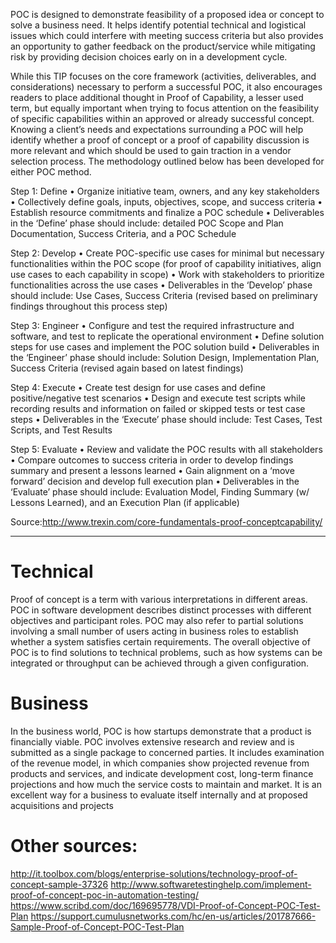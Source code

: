 POC is designed to demonstrate feasibility of a proposed idea or concept to solve a business need. It helps identify potential technical and logistical issues which could interfere with meeting success criteria but also provides an opportunity to gather feedback on the product/service while mitigating risk by providing decision choices early on in a development cycle.
 
While this TIP focuses on the core framework (activities, deliverables, and considerations) necessary to perform a successful POC, it also encourages readers to place additional thought in Proof of Capability, a lesser used term, but equally important when trying to focus attention on the feasibility of specific capabilities within an approved or already successful concept. Knowing a client’s needs and expectations surrounding a POC will help identify whether a proof of concept or a proof of capability discussion is more relevant and which should be used to gain traction in a vendor selection process. The methodology outlined below has been developed for either POC method. 

Step 1: Define
• Organize initiative team, owners, and any key stakeholders
• Collectively define goals, inputs, objectives, scope, and success criteria
• Establish resource commitments and finalize a POC schedule
• Deliverables in the ‘Define’ phase should include: detailed POC Scope and Plan Documentation, Success Criteria, and a POC Schedule
 
Step 2: Develop
• Create POC-specific use cases for minimal but necessary functionalities within the POC scope (for proof of capability initiatives, align use cases to each capability in scope)
• Work with stakeholders to prioritize functionalities across the use cases
• Deliverables in the ‘Develop’ phase should include: Use Cases, Success Criteria (revised based on preliminary findings throughout this process step)
 
Step 3: Engineer
• Configure and test the required infrastructure and software, and test to replicate the operational environment
• Define solution steps for use cases and implement the POC solution build
• Deliverables in the ‘Engineer’ phase should include: Solution Design, Implementation Plan, Success Criteria (revised again based on latest findings)
 
Step 4: Execute
• Create test design for use cases and define positive/negative test scenarios
• Design and execute test scripts while recording results and information on failed or skipped tests or test case steps
• Deliverables in the ‘Execute’ phase should include: Test Cases, Test Scripts, and Test Results
 
Step 5: Evaluate
• Review and validate the POC results with all stakeholders
• Compare outcomes to success criteria in order to develop findings summary and present a lessons learned
• Gain alignment on a ‘move forward’ decision and develop full execution plan
• Deliverables in the ‘Evaluate’ phase should include: Evaluation Model, Finding Summary (w/ Lessons Learned), and an Execution Plan (if applicable)

Source:http://www.trexin.com/core-fundamentals-proof-conceptcapability/

---------

# Technical 

Proof of concept is a term with various interpretations in different areas. POC in software development describes distinct processes with different objectives and participant roles. POC may also refer to partial solutions involving a small number of users acting in business roles to establish whether a system satisfies certain requirements. The overall objective of POC is to find solutions to technical problems, such as how systems can be integrated or throughput can be achieved through a given configuration.

# Business

In the business world, POC is how startups demonstrate that a product is financially viable. POC involves extensive research and review and is submitted as a single package to concerned parties. It includes examination of the revenue model, in which companies show projected revenue from products and services, and indicate development cost, long-term finance projections and how much the service costs to maintain and market. It is an excellent way for a business to evaluate itself internally and at proposed acquisitions and projects


# Other sources:
http://it.toolbox.com/blogs/enterprise-solutions/technology-proof-of-concept-sample-37326
http://www.softwaretestinghelp.com/implement-proof-of-concept-poc-in-automation-testing/
https://www.scribd.com/doc/169695778/VDI-Proof-of-Concept-POC-Test-Plan
https://support.cumulusnetworks.com/hc/en-us/articles/201787666-Sample-Proof-of-Concept-POC-Test-Plan
